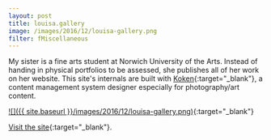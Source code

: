 ```yaml
---
layout: post
title: louisa.gallery
image: /images/2016/12/louisa-gallery.png
filter: fMiscellaneous
---
```


My sister is a fine arts student at Norwich University of the Arts. Instead of handing in physical portfolios to be assessed, she publishes all of her work on her website. This site's internals are built with [Koken](http://koken.me){:target="_blank"}, a content management system designer especially for photography/art content.

[![]({{ site.baseurl }}/images/2016/12/louisa-gallery.png)](http://louisa.gallery){:target="_blank"}

[Visit the site](http://louisa.gallery){:target="_blank"}.
